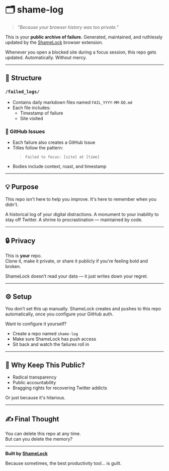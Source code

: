 # 🗂️ shame-log

> _"Because your browser history was too private."_

This is your **public archive of failure.**
Generated, maintained, and ruthlessly updated by the [ShameLock](https://github.com/accidental-mvp/shamelock) browser extension.

Whenever you open a blocked site during a focus session, this repo gets updated. Automatically. Without mercy.

---

## 📁 Structure

### `/failed_logs/`
- Contains daily markdown files named `FAIL_YYYY-MM-DD.md`
- Each file includes:
  - Timestamp of failure
  - Site visited

### 🤖 GitHub Issues
- Each failure also creates a GitHub Issue
- Titles follow the pattern:
  > `Failed to focus: [site] at [time]`
- Bodies include context, roast, and timestamp

---

## 💡 Purpose

This repo isn't here to help you improve.
It's here to remember when you didn't.

A historical log of your digital distractions.
A monument to your inability to stay off Twitter.
A shrine to procrastination — maintained by code.

---

## 🔒 Privacy
This is **your** repo.  
Clone it, make it private, or share it publicly if you're feeling bold and broken.

ShameLock doesn’t read your data — it just writes down your regret.

---

## ⚙️ Setup

You don’t set this up manually.
ShameLock creates and pushes to this repo automatically, once you configure your GitHub auth.

Want to configure it yourself?
- Create a repo named `shame-log`
- Make sure ShameLock has push access
- Sit back and watch the failures roll in

---

## 🧷 Why Keep This Public?
- Radical transparency
- Public accountability
- Bragging rights for recovering Twitter addicts

Or just because it's hilarious.

---

## ✍️ Final Thought

You can delete this repo at any time.  
But can you delete the memory?

---

**Built by [ShameLock](https://github.com/accidental-mvp/shamelock)**

Because sometimes, the best productivity tool... is guilt.
